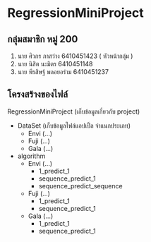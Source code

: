 # RegressionMiniProject
## กลุ่มสมาชิก หมู่ 200
1. นาย ศิวกร ภาสว่าง 6410451423 ( หัวหน้ากลุ่ม )
2. นาย นิสิต นะมิตร 6410451148
3. นาย พีรสิษฐ์ พลอยอร่าม 6410451237

## โครงสร้างของไฟล์
 RegressionMiniProject (เก็บข้อมูลเกี่ยวกับ project)
  - DataSet (เก็บข้อมูลไฟล์แอปเปิ้ล จำแนกประเภท)
     - Envi (...)
     - Fuji (...)
     - Gala (...)
  - algorithm
      - Envi (...)
          - 1_predict_1
          - sequence_predict_1
          - sequence_predict_sequence
      - Fuji (...)
          - 1_predict_1
          - sequence_predict_1
      - Gala (...)
          - 1_predict_1
          - sequence_predict_1
